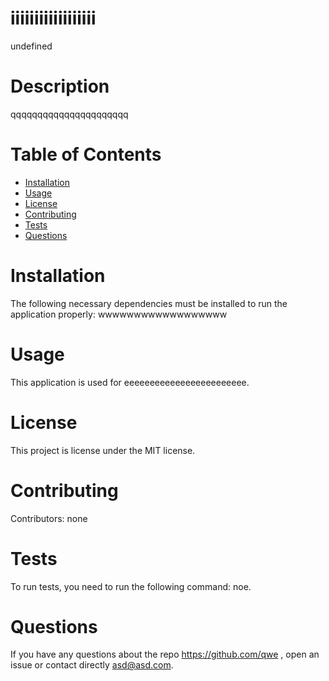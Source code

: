 # iiiiiiiiiiiiiiiiii
  undefined
  # Description
  qqqqqqqqqqqqqqqqqqqqqq

  # Table of Contents 
  * [Installation](#installation)
  * [Usage](#usage)
  * [License](#license)
  * [Contributing](#contributing)
  * [Tests](#tests)
  * [Questions](#questions)
   
  # Installation
  The following necessary dependencies must be installed to run the application properly: wwwwwwwwwwwwwwwwww

  # Usage
  ​This application is used for eeeeeeeeeeeeeeeeeeeeeeee.

  # License
  This project is license under the MIT license.

  # Contributing
  ​Contributors: none

  # Tests
  To run tests, you need to run the following command: noe.

  # Questions
  If you have any questions about the repo https://github.com/qwe , open an issue or contact directly asd@asd.com.
  